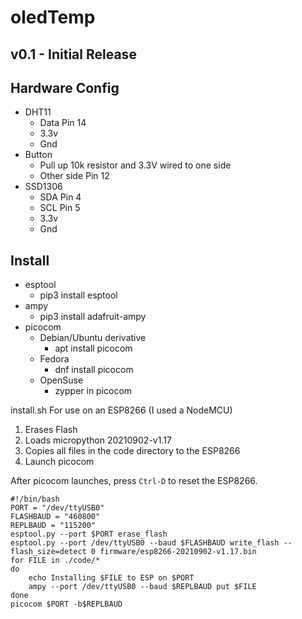 # oledTemp
## v0.1 - Initial Release

## Hardware Config
- DHT11
  - Data Pin 14
  - 3.3v
  - Gnd
- Button
  - Pull up 10k resistor and 3.3V wired to one side
  - Other side Pin 12
- SSD1306
  - SDA Pin 4
  - SCL Pin 5
  - 3.3v
  - Gnd

## Install
- esptool
  - pip3 install esptool
- ampy
  - pip3 install adafruit-ampy
- picocom
  - Debian/Ubuntu derivative
    - apt install picocom
  - Fedora
    - dnf install picocom
  - OpenSuse
    - zypper in picocom

install.sh
For use on an ESP8266 (I used a NodeMCU)
1) Erases Flash
2) Loads micropython 20210902-v1.17
3) Copies all files in the code directory to the ESP8266
4) Launch picocom

After picocom launches, press `Ctrl-D` to reset the ESP8266.
```
#!/bin/bash
PORT = "/dev/ttyUSB0"
FLASHBAUD = "460800"
REPLBAUD = "115200"
esptool.py --port $PORT erase_flash
esptool.py --port /dev/ttyUSB0 --baud $FLASHBAUD write_flash --flash_size=detect 0 firmware/esp8266-20210902-v1.17.bin
for FILE in ./code/*
do 
    echo Installing $FILE to ESP on $PORT
    ampy --port /dev/ttyUSB0 --baud $REPLBAUD put $FILE
done
picocom $PORT -b$REPLBAUD
```